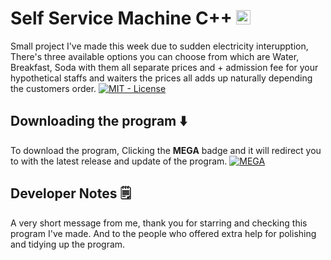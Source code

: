 # Self Service Machine C++ [<img src='https://cdn.jsdelivr.net/npm/simple-icons@3.0.1/icons/github.svg' alt='github' height='23'>](https://github.com/Mur1i)  

Small project I've made this week due to sudden electricity interupption, There's three available options you can choose from which are Water, Breakfast, Soda with them all separate prices and + admission fee for your hypothetical staffs and waiters the prices all adds up naturally depending the customers order. [![MIT - License](https://img.shields.io/badge/MIT-License-2ea44f)](https://github.com/mUr1i/Self_Checkout_Machine/blob/main/LICENSE)

## Downloading the program ⬇️
 To download the program, Clicking the **MEGA** badge and it will redirect you to with the latest release and update of the program.
  [![ MEGA](https://img.shields.io/badge/_MEGA-DC143C?logo=mega)](https://mega.nz/file/aI1j0SpR#9tA-jrBK9ZSjGPH7ic05k6UXiYKd5gRVH65DDLiNDzM)

## Developer Notes 🗒️
A very short message from me, thank you for starring and checking this program I've made. 
And to the people who offered extra help for polishing and tidying up the program.
